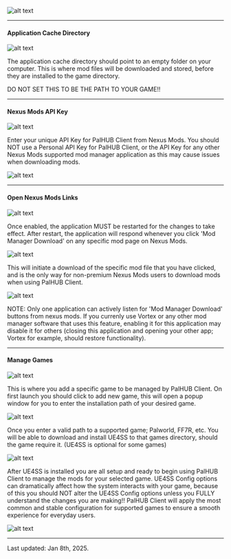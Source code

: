 ![alt text](/img/Lamball.png)


---
#### Application Cache Directory
![alt text](/img/app-setup-help/app-cache-dir.png)

The application cache directory should point to an empty folder on your computer. This is where mod files will be downloaded and stored, before they are installed to the game directory.

DO NOT SET THIS TO BE THE PATH TO YOUR GAME!!

---
#### Nexus Mods API Key
![alt text](/img/app-setup-help/nexus-api-key.png)

Enter your unique API Key for PalHUB Client from Nexus Mods. You should NOT use a Personal API Key for PalHUB Client, or the API Key for any other Nexus Mods supported mod manager application as this may cause issues when downloading mods. 

![alt text](/img/app-setup-help/nexus-palhub-api.png)



---
#### Open Nexus Mods Links
![alt text](/img/app-setup-help/nexus-deep-links.png)

Once enabled, the application MUST be restarted for the changes to take effect. After restart, the application will respond whenever you click 'Mod Manager Download' on any specific mod page on Nexus Mods. 

![alt text](/img/app-setup-help/nexus-modman-download.png) 

This will initiate a download of the specific mod file that you have clicked, and is the only way for non-premium Nexus Mods users to download mods when using PalHUB Client. 

![alt text](/img/app-setup-help/nexus-freeuser-download.png) 

NOTE: Only one application can actively listen for 'Mod Manager Download' buttons from nexus mods. If you currenly use Vortex or any other mod manager software that uses this feature, enabling it for this application may disable it for others (closing this application and opening your other app; Vortex for example, should restore functionality). 

---
#### Manage Games
![alt text](/img/app-setup-help/manage-games.png) 

This is where you add a specific game to be managed by PalHUB Client. On first launch you should click to add new game, this will open a popup window for you to enter the installation path of your desired game. 

![alt text](/img/app-setup-help/setup-new-game.png) 

Once you enter a valid path to a supported game; Palworld, FF7R, etc. You will be able to download and install UE4SS to that games directory, should the game require it. (UE4SS is optional for some games)

![alt text](/img/app-setup-help/setup-new-game-found.png) 

After UE4SS is installed you are all setup and ready to begin using PalHUB Client to manage the mods for your selected game. UE4SS Config options can dramatically affect how the system interacts with your game, because of this you should NOT alter the UE4SS Config options unless you FULLY understand the changes you are making!! PalHUB Client will apply the most common and stable configuration for supported games to ensure a smooth experience for everyday users.

![alt text](/img/app-setup-help/ue4ss-installation.png) 

---
Last updated: Jan 8th, 2025.

